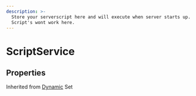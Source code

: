 ```yaml
---
description: >-
  Store your serverscript here and will execute when server starts up. Client
  Script's wont work here.
---
```


# ScriptService

## Properties

Inherited from [Dynamic](https://docs.brickverse.co/bricklua-lua-references-manual/dymanic) Set
